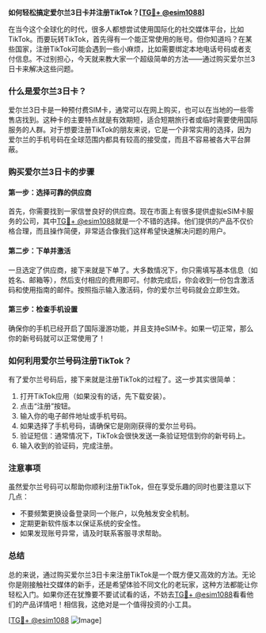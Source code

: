 **如何轻松搞定爱尔兰3日卡并注册TikTok？[[TG💪+ @esim1088](https://t.me/s/esim1088)]**

在当今这个全球化的时代，很多人都想尝试使用国际化的社交媒体平台，比如TikTok。而要玩转TikTok，首先得有一个能正常使用的账号。但你知道吗？在某些国家，注册TikTok可能会遇到一些小麻烦，比如需要绑定本地电话号码或者支付信息。不过别担心，今天就来教大家一个超级简单的方法——通过购买爱尔兰3日卡来解决这些问题。

### 什么是爱尔兰3日卡？

爱尔兰3日卡是一种预付费SIM卡，通常可以在网上购买，也可以在当地的一些零售店找到。这种卡的主要特点就是有效期短，适合短期旅行者或临时需要使用国际服务的人群。对于想要注册TikTok的朋友来说，它是一个非常实用的选择，因为爱尔兰的手机号码在全球范围内都具有较高的接受度，而且不容易被各大平台屏蔽。

### 购买爱尔兰3日卡的步骤

#### 第一步：选择可靠的供应商
首先，你需要找到一家信誉良好的供应商。现在市面上有很多提供虚拟eSIM卡服务的公司，其中[TG💪+ @esim1088](https://t.me/s/esim1088)就是一个不错的选择。他们提供的产品不仅价格合理，而且操作简便，非常适合像我们这样希望快速解决问题的用户。

#### 第二步：下单并激活
一旦选定了供应商，接下来就是下单了。大多数情况下，你只需填写基本信息（如姓名、邮箱等），然后支付相应的费用即可。付款完成后，你会收到一份包含激活码和使用指南的邮件。按照指示输入激活码，你的爱尔兰号码就会立即生效。

#### 第三步：检查手机设置
确保你的手机已经开启了国际漫游功能，并且支持eSIM卡。如果一切正常，那么你的新号码就可以正常使用了！

### 如何利用爱尔兰号码注册TikTok？

有了爱尔兰号码后，接下来就是注册TikTok的过程了。这一步其实很简单：

1. 打开TikTok应用（如果没有的话，先下载安装）。
2. 点击“注册”按钮。
3. 输入你的电子邮件地址或手机号码。
4. 如果选择了手机号码，请确保它是刚刚获得的爱尔兰号码。
5. 验证短信：通常情况下，TikTok会很快发送一条验证短信到你的新号码上。
6. 输入收到的验证码，完成注册。

### 注意事项

虽然爱尔兰号码可以帮助你顺利注册TikTok，但在享受乐趣的同时也要注意以下几点：
- 不要频繁更换设备登录同一个账户，以免触发安全机制。
- 定期更新软件版本以保证系统的安全性。
- 如果发现账号异常，请及时联系客服寻求帮助。

### 总结

总的来说，通过购买爱尔兰3日卡来注册TikTok是一个既方便又高效的方法。无论你是刚接触社交媒体的新手，还是希望体验不同文化的老玩家，这种方法都能让你轻松入门。如果你还在犹豫要不要试试看的话，不妨去[TG💪+ @esim1088](https://t.me/s/esim1088)看看他们的产品详情吧！相信我，这绝对是一个值得投资的小工具。

[[TG💪+ @esim1088](https://t.me/s/esim1088) ![Image](https://i.postimg.cc/4NQfJmqS/Snipaste-2025-05-13-00-14-12.png)]